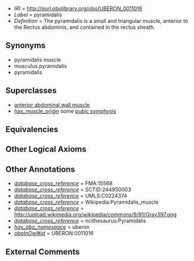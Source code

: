  * *IRI* = http://purl.obolibrary.org/obo/UBERON_0011016
 * *Label* = pyramidalis
 * *Definition* = The pyramidalis is a small and triangular muscle, anterior to the Rectus abdominis, and contained in the rectus sheath.

## Synonyms

 * pyramidalis muscle
 * musculus pyramidalis
 * pyramidalis

## Superclasses

 * [anterior abdominal wall muscle](../../UBERON/61/UBERON_0002461.md)
 * [has_muscle_origin](../../RO/72/RO_0002372.md) some [pubic symphysis](../../UBERON/99/UBERON_0003699.md)

## Equivalencies


## Other Logical Axioms


## Other Annotations

 * *[database_cross_reference](../../ef/oboInOwl#hasDbXref.md)* = FMA:15568
 * *[database_cross_reference](../../ef/oboInOwl#hasDbXref.md)* = SCTID:244950003
 * *[database_cross_reference](../../ef/oboInOwl#hasDbXref.md)* = UMLS:C0224374
 * *[database_cross_reference](../../ef/oboInOwl#hasDbXref.md)* = Wikipedia:Pyramidalis_muscle
 * *[database_cross_reference](../../ef/oboInOwl#hasDbXref.md)* = http://upload.wikimedia.org/wikipedia/commons/9/91/Gray397.png
 * *[database_cross_reference](../../ef/oboInOwl#hasDbXref.md)* = ncithesaurus:Pyramidalis
 * *[has_obo_namespace](../../ce/oboInOwl#hasOBONamespace.md)* = uberon
 * *[oboInOwl#id](../../id/oboInOwl#id.md)* = UBERON:0011016

## External Comments

